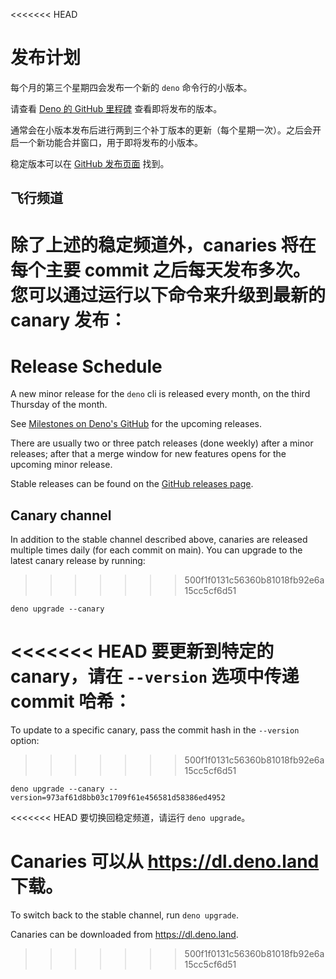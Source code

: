 <<<<<<< HEAD
# 发布计划

每个月的第三个星期四会发布一个新的 `deno` 命令行的小版本。

请查看 [Deno 的 GitHub 里程碑](https://github.com/denoland/deno/milestones)
查看即将发布的版本。

通常会在小版本发布后进行两到三个补丁版本的更新（每个星期一次）。之后会开启一个新功能合并窗口，用于即将发布的小版本。

稳定版本可以在 [GitHub 发布页面](https://github.com/denoland/deno/releases)
找到。

## 飞行频道

除了上述的稳定频道外，canaries 将在每个主要 commit
之后每天发布多次。您可以通过运行以下命令来升级到最新的 canary 发布：
=======
# Release Schedule

A new minor release for the `deno` cli is released every month, on the third
Thursday of the month.

See [Milestones on Deno's GitHub](https://github.com/denoland/deno/milestones)
for the upcoming releases.

There are usually two or three patch releases (done weekly) after a minor
releases; after that a merge window for new features opens for the upcoming
minor release.

Stable releases can be found on the
[GitHub releases page](https://github.com/denoland/deno/releases).

## Canary channel

In addition to the stable channel described above, canaries are released
multiple times daily (for each commit on main). You can upgrade to the latest
canary release by running:
>>>>>>> 500f1f0131c56360b81018fb92e6a15cc5cf6d51

```
deno upgrade --canary
```

<<<<<<< HEAD
要更新到特定的 canary，请在 `--version` 选项中传递 commit 哈希：
=======
To update to a specific canary, pass the commit hash in the `--version` option:
>>>>>>> 500f1f0131c56360b81018fb92e6a15cc5cf6d51

```
deno upgrade --canary --version=973af61d8bb03c1709f61e456581d58386ed4952
```

<<<<<<< HEAD
要切换回稳定频道，请运行 `deno upgrade`。

Canaries 可以从 https://dl.deno.land 下载。
=======
To switch back to the stable channel, run `deno upgrade`.

Canaries can be downloaded from https://dl.deno.land.
>>>>>>> 500f1f0131c56360b81018fb92e6a15cc5cf6d51
